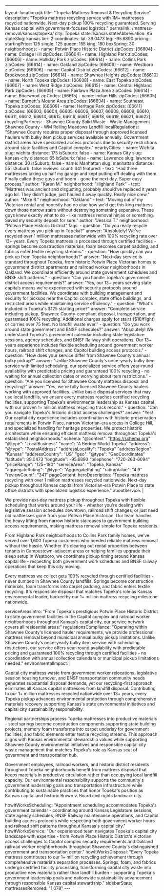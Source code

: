 ---
layout: location.njk
title: "Topeka Mattress Removal & Recycling Service"
description: "Topeka mattress recycling service with 1M+ mattresses recycled nationwide. Next-day pickup 100% recycling guaranteed. Serving Kansas capital with government-focused logistics."
permalink: /mattress-removal/kansas/topeka/
city: Topeka state: Kansas stateAbbreviation: KS stateSlug: kansas tier: 2 coordinates: lat: 39.0473 lng: -95.6890 pricing: startingPrice: 125 single: 125 queen: 155 king: 180 boxSpring: 30 neighborhoods: - name: Potwin Place Historic District zipCodes: [66604] - name: College Hill zipCodes: [66604] - name: Highland Park zipCodes: [66606] - name: Holliday Park zipCodes: [66614] - name: Collins Park zipCodes: [66614] - name: Oakland zipCodes: [66606] - name: Westboro zipCodes: [66606] - name: Capitol District zipCodes: [66612] - name: Brookwood zipCodes: [66614] - name: Shawnee Heights zipCodes: [66610] - name: North Topeka zipCodes: [66608] - name: East Topeka zipCodes: [66607] - name: West Ridge zipCodes: [66615] - name: Central Highland Park zipCodes: [66605] - name: Fairlawn Plaza Area zipCodes: [66614] - name: Briarwood zipCodes: [66615] - name: Indian Hills zipCodes: [66605] - name: Burnett's Mound Area zipCodes: [66604] - name: Southeast Topeka zipCodes: [66609] - name: Heritage Park zipCodes: [66611] zipCodes: [66603, 66604, 66605, 66606, 66607, 66608, 66609, 66610, 66611, 66612, 66614, 66615, 66616, 66617, 66618, 66619, 66621, 66622] recyclingPartners: - Shawnee County Solid Waste - Waste Management Shawnee County - WM Rolling Meadows Landfill localRegulations: "Shawnee County requires proper disposal through approved licensed haulers with bulky item pickup services available annually. Government district areas have specialized access protocols due to security restrictions around state facilities and Capitol complex." nearbyCities: - name: Wichita slug: wichita distance: 175 isSuburb: false - name: Kansas City slug: kansas-city distance: 65 isSuburb: false - name: Lawrence slug: lawrence distance: 30 isSuburb: false - name: Manhattan slug: manhattan distance: 55 isSuburb: false reviews: count: 341 featured: - text: "Had three mattresses taking up half my garage and kept putting off dealing with them. Finally called these guys and boom - gone the next day. Super easy process." author: "Karen M." neighborhood: "Highland Park" - text: "Mattress was ancient and disgusting, probably should've replaced it years ago lol. They didn't judge, just hauled it away quickly. Really nice crew." author: "Mike R." neighborhood: "Oakland" - text: "Moving out of my Victorian rental and honestly had no clue how we'd get this king mattress down those narrow stairs without destroying something expensive. These guys knew exactly what to do - like mattress removal ninjas or something. Saved my security deposit for sure." author: "Jessica T." neighborhood: "Potwin Place Historic District" faqs: - question: "Do you really recycle every mattress you pick up in Topeka?" answer: "Absolutely! We've recycled over 1 million mattresses nationwide with 100% recycling rate over 13+ years. Every Topeka mattress is processed through certified facilities - springs become construction materials, foam becomes carpet padding, and fabrics enter textile recycling streams." - question: "How quickly can you pick up from Topeka neighborhoods?" answer: "Next-day service is standard throughout Topeka, from historic Potwin Place Victorian homes to government district apartments and railroad worker neighborhoods in Oakland. We coordinate efficiently around state government schedules and BNSF shift patterns." - question: "Can you handle Topeka's government district access requirements?" answer: "Yes, our 13+ years serving state capitals means we're experienced with security protocols around government facilities. We coordinate with building management and security for pickups near the Capitol complex, state office buildings, and restricted areas while maintaining service efficiency." - question: "What's included in Topeka's $125 starting price?" answer: "Complete service including pickup, Shawnee County-compliant disposal, transportation, and guaranteed 100% recycling. Additional charges apply for stairs ($10/flight) or carries over 75 feet. No landfill waste ever." - question: "Do you work around state government and BNSF schedules?" answer: "Absolutely! We understand Topeka's government calendar including state legislature sessions, agency schedules, and BNSF Railway shift operations. Our 13+ years experience includes flexible scheduling around government worker hours, railroad shift changes, and Capitol building access protocols." - question: "How does your service differ from Shawnee County's annual bulky pickup?" answer: "Unlike Shawnee County's once-yearly bulky item service with limited scheduling, our specialized service offers year-round availability with predictable pricing and guaranteed 100% recycling - no waiting for annual collection dates or worrying about item restrictions." - question: "Are you licensed for Shawnee County mattress disposal and recycling?" answer: "Yes, we're fully licensed Shawnee County haulers working with approved facilities. Unlike basic disposal services that may use local landfills, we ensure every mattress reaches certified recycling facilities, supporting Topeka's environmental leadership as Kansas capital with our proven 1+ million mattress recycling track record." - question: "Can you navigate Topeka's historic district access challenges?" answer: "Yes! Our capital city experience includes coordination with historic preservation requirements in Potwin Place, narrow Victorian-era access in College Hill, and specialized handling for heritage properties. We protect historic architecture while ensuring efficient mattress removal throughout Topeka's established neighborhoods." schema: "@context": "https://schema.org" "@type": "LocalBusiness" "name": "A Bedder World Topeka" "address": "@type": "PostalAddress" "addressLocality": "Topeka" "addressRegion": "Kansas" "addressCountry": "US" "geo": "@type": "GeoCoordinates" "latitude": 39.0473 "longitude": -95.6890 "telephone": "720-263-6094" "priceRange": "$125-$180" "serviceArea": "Topeka, Kansas" "aggregateRating": "@type": "AggregateRating" "ratingValue": "4.9" "reviewCount": "341" pageContent: heroDescription: "Topeka mattress recycling with over 1 million mattresses recycled nationwide. Next-day pickup throughout Kansas capital from Victorian-era Potwin Place to state office districts with specialized logistics experience." aboutService: | <p>We provide next-day mattress pickup throughout Topeka with flexible scheduling that works around your life - whether you're dealing with legislative session schedules downtown, railroad shift changes, or just need old mattresses gone from your Potwin Place Victorian. Our team handles the heavy lifting from narrow historic staircases to government building access requirements, making mattress removal simple for Topeka residents.</p> <p>From Highland Park neighborhoods to Collins Park family homes, we've served over 1,600 Topeka customers who needed reliable mattress removal without the hassle. Whether it's clearing out rental properties between tenants in Campustown-adjacent areas or helping families upgrade their sleep setup in Westboro, we coordinate pickup timing around Kansas capital life - respecting both government work schedules and BNSF railway operations that keep this city moving.</p> <p>Every mattress we collect gets 100% recycled through certified facilities - never dumped in Shawnee County landfills. Springs become construction materials, foam transforms into carpet padding, and fabric enters textile recycling. It's responsible disposal that matches Topeka's role as Kansas environmental leader, backed by our 1+ million mattress recycling milestone nationwide.</p> serviceAreasIntro: "From Topeka's prestigious Potwin Place Historic District to state government facilities in the Capitol complex and railroad worker neighborhoods throughout Kansas's capital city, our service network covers all residential areas:" regulationsCompliance: "Operating within Shawnee County's licensed hauler requirements, we provide professional mattress removal beyond municipal annual bulky pickup limitations. Unlike Shawnee County's once-yearly bulky item service with scheduling restrictions, our service offers year-round availability with predictable pricing and guaranteed 100% recycling through certified facilities - no coordination with annual collection calendars or municipal pickup limitations needed." environmentalImpact: | <p>Capital city mattress waste from government worker relocations, legislative session housing turnover, and BNSF transportation community needs generates substantial disposal demands, yet our recycling-first approach eliminates all Kansas capital mattresses from landfill disposal. Contributing to our 1+ million mattresses recycled nationwide over 13+ years, every Topeka pickup advances environmental protection through comprehensive materials recovery supporting Kansas's state environmental initiatives and capital city sustainability responsibility.</p> <p>Regional partnerships process Topeka mattresses into productive materials - steel springs become construction components supporting state building projects, memory foam transforms into carpet underlay for government facilities, and fabric elements enter textile recycling streams. This approach aligns with Kansas environmental stewardship values while supporting Shawnee County environmental initiatives and responsible capital city waste management that matches Topeka's role as Kansas seat of government and transportation hub.</p> <p>Government employees, railroad workers, and historic district residents throughout Topeka neighborhoods benefit from mattress disposal that keeps materials in productive circulation rather than occupying local landfill capacity. Our environmental responsibility supports the community's government leadership goals and transportation infrastructure while contributing to sustainable practices that honor Topeka's position as Kansas capital and historic Brown v. Board civil rights landmark city.</p> howItWorksScheduling: "Appointment scheduling accommodates Topeka's government calendar - coordinating around Kansas Legislature sessions, state agency schedules, BNSF Railway maintenance operations, and Capitol building access protocols while respecting both government worker hours and railroad shift patterns throughout Kansas's capital city." howItWorksService: "Our experienced team navigates Topeka's capital city landscape with expertise - from Potwin Place Historic District's Victorian access challenges to Capitol complex security requirements and Oakland railroad worker neighborhoods throughout Shawnee County's distinguished government and transportation center." howItWorksDisposal: "Every Topeka mattress contributes to our 1+ million recycling achievement through comprehensive materials separation processes. Springs, foam, and fabrics undergo certified facility processing, transforming capital city waste into productive new materials rather than landfill burden - supporting Topeka's government leadership goals and nationwide sustainability advancement through responsible Kansas capital stewardship." sidebarStats: mattressesRemoved: "1,678" ---